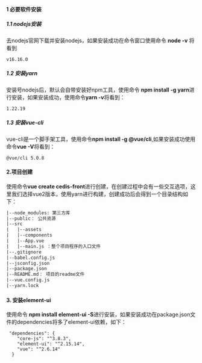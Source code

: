 #### 1 必要软件安装
##### 1.1 nodejs安装
去nodejs官网下载并安装nodejs，如果安装成功在命令窗口使用命令 **node -v** 将看到
```shell
v16.16.0
```
##### 1.2 安装yarn
安装号nodejs后，默认会自带安装好npm工具，使用命令 **npm install -g yarn**进行安装，如果安装成功，使用命令**yarn -v**将看到：
```shell
1.22.19
```
##### 1.3 安装vue-cli
vue-cli是一个脚手架工具，使用命令**npm install -g @vue/cli**,如果安装成功使用命令**vue -V**将看到：
```shell
@vue/cli 5.0.8
```

#### 2.项目创建
使用命令**vue create cedis-front**进行创建，在创建过程中会有一些交互选项，这里我们选择vue2版本，使用yarn进行构建，创建成功后会得到一个目录结构如下：
```txt
|--node_modules: 第三方库
|--public： 公共资源
|--src
|   |--assets
|   |--components
|   |--App.vue
|   |--main.js ：整个项目程序的入口文件
|--.gitignore
|--babel.config.js
|--jsconfig.json
|--package.json
|--README.md： 项目的readme文件
|--vue.config.js
|--yarn.lock
```

#### 3. 安装element-ui
使用命令 **npm install element-ui -S**进行安装，如果安装成功在package.json文件的dependencies将多了element-ui依赖，如下：
```
 "dependencies": {
    "core-js": "^3.8.3",
    "element-ui": "^2.15.14",
    "vue": "^2.6.14"
  }
  ```

